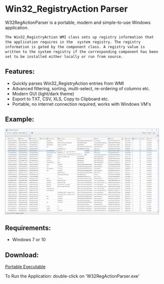 # Win32_RegistryAction Parser

W32RegActionParser is a portable, modern and simple-to-use Windows application.

```
The Win32_RegistryAction WMI class sets up registry information that the application requires in the  system registry. The registry information is gated by the component class. A registry value is written to the system registry if the corresponding component has been set to be installed either locally or run from source.
```

## Features:

- Quickly parses Win32_RegistryAction entries from WMI
- Advanced filtering, sorting, multi-select, re-ordering of columns etc.
- Modern GUI (light/dark theme)
- Export to TXT, CSV, XLS, Copy to Clipboard etc.
- Portable, no internet connection required, works with Windows VM's

## Example:

![Alt text](/Example.png "Screenshot")

## Requirements:

- Windows 7 or 10

## Download:

[Portable Executable](https://github.com/Runnin-N-Gunnin/W32RegActionParser/releases)

To Run the Application: double-click on 'W32RegActionParser.exe'

